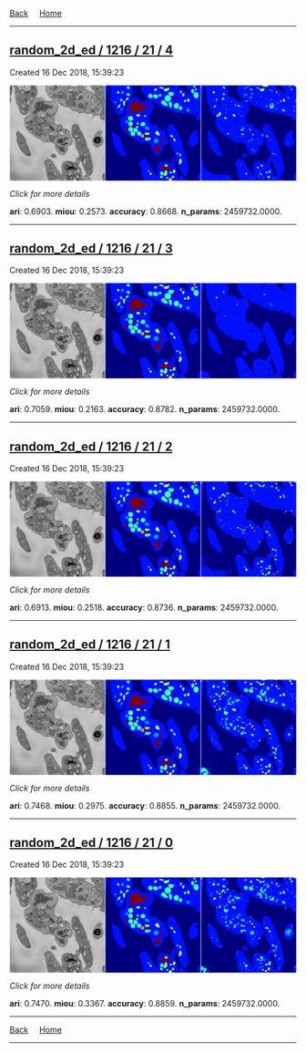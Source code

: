 
[Back](..)&nbsp;&nbsp;&nbsp;&nbsp;&nbsp;[Home](https://leapmanlab.github.io/snapshots)

---

<div class="summary"><a href="4"><h2>random_2d_ed / 1216 / 21 / 4</h2></a><p>Created 16 Dec 2018, 15:39:23
</p><a href="4"><img src="4/media/summary.png" align="center"></a><p>
<i>Click for more details</i>
</p></div>

**ari**: 0.6903. **miou**: 0.2573. **accuracy**: 0.8668. **n_params**: 2459732.0000. 

---

<div class="summary"><a href="3"><h2>random_2d_ed / 1216 / 21 / 3</h2></a><p>Created 16 Dec 2018, 15:39:23
</p><a href="3"><img src="3/media/summary.png" align="center"></a><p>
<i>Click for more details</i>
</p></div>

**ari**: 0.7059. **miou**: 0.2163. **accuracy**: 0.8782. **n_params**: 2459732.0000. 

---

<div class="summary"><a href="2"><h2>random_2d_ed / 1216 / 21 / 2</h2></a><p>Created 16 Dec 2018, 15:39:23
</p><a href="2"><img src="2/media/summary.png" align="center"></a><p>
<i>Click for more details</i>
</p></div>

**ari**: 0.6913. **miou**: 0.2518. **accuracy**: 0.8736. **n_params**: 2459732.0000. 

---

<div class="summary"><a href="1"><h2>random_2d_ed / 1216 / 21 / 1</h2></a><p>Created 16 Dec 2018, 15:39:23
</p><a href="1"><img src="1/media/summary.png" align="center"></a><p>
<i>Click for more details</i>
</p></div>

**ari**: 0.7468. **miou**: 0.2975. **accuracy**: 0.8855. **n_params**: 2459732.0000. 

---

<div class="summary"><a href="0"><h2>random_2d_ed / 1216 / 21 / 0</h2></a><p>Created 16 Dec 2018, 15:39:23
</p><a href="0"><img src="0/media/summary.png" align="center"></a><p>
<i>Click for more details</i>
</p></div>

**ari**: 0.7470. **miou**: 0.3367. **accuracy**: 0.8859. **n_params**: 2459732.0000. 

---

[Back](..)&nbsp;&nbsp;&nbsp;&nbsp;&nbsp;[Home](https://leapmanlab.github.io/snapshots)

---